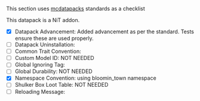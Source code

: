 This section uses [mcdatapacks](https://mc-datapacks.github.io/en/index.html) standards as a checklist

This datapack is a NiT addon.

- [X] Datapack Advancement: Added advancement as per the standard. Tests ensure these are used properly.
- [ ] Datapack Uninstallation:
- [ ] Common Trait Convention:
- [ ] Custom Model ID: NOT NEEDED
- [ ] Global Ignoring Tag:
- [ ] Global Durability: NOT NEEDED
- [X] Namespace Convention: using bloomin_town namespace
- [ ] Shulker Box Loot Table:  NOT NEEDED
- [ ] Reloading Message:
